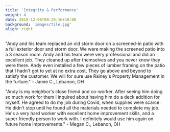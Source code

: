 ```yaml
---
title: 'Integrity & Performance'
weight: 4
date: 2018-12-06T09:29:16+10:00
background: 'images/tile.jpg'
align: right
---
```


"Andy and his team replaced an old storm door on a screened-in patio with a full exterior door and storm door. We were making the screened patio into a 3 season room. Andy and his team were very professional and did an excellent job. They cleaned up after themselves and you never knew they were there. Andy even installed a few pieces of lumber framing on the patio that I hadn't got to yet at no extra cost. They go above and beyond to satisfy the customer. We will for sure use Rainey's Property Management in the furture." - Jamie C., Lebanon, OH

"Andy is my neighbor's close friend and co-worker. After seeing him doing so much work for them I inquired about having him do a deck addition for myself. He agreed to do my job during Covid, when supplies were scarce. He didn't stop until he found all the materials needed to complete my job. He's a very hard worker with excellent home improvement skills, and a super friendly person to work with. I definitely would use him again on future home improvements." - Megan C., Lebanon, OH
